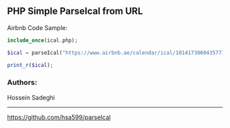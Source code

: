 ## PHP Simple ParseIcal from URL

Airbnb Code Sample:



```php
include_once(ical.php);

$ical = parseIcal("https://www.airbnb.ae/calendar/ical/1014173060435771888.ics?s=xxxxx");

print_r($ical);

```

### Authors: 
Hossein Sadeghi

------------


https://github.com/hsa599/parseIcal
